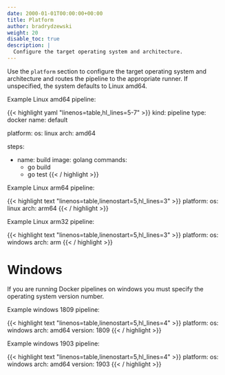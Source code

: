 ```yaml
---
date: 2000-01-01T00:00:00+00:00
title: Platform
author: bradrydzewski
weight: 20
disable_toc: true
description: |
  Configure the target operating system and architecture.
---
```


Use the `platform` section to configure the target operating system and architecture and routes the pipeline to the appropriate runner. If unspecified, the system defaults to Linux amd64.

Example Linux amd64 pipeline:

{{< highlight yaml "linenos=table,hl_lines=5-7" >}}
kind: pipeline
type: docker
name: default

platform:
  os: linux
  arch: amd64

steps:
- name: build
  image: golang
  commands:
  - go build
  - go test
{{< / highlight >}}

Example Linux arm64 pipeline:

{{< highlight text "linenos=table,linenostart=5,hl_lines=3" >}}
platform:
  os: linux
  arch: arm64
{{< / highlight >}}

Example Linux arm32 pipeline:

{{< highlight text "linenos=table,linenostart=5,hl_lines=3" >}}
platform:
  os: windows
  arch: arm
{{< / highlight >}}

# Windows

If you are running Docker pipelines on windows you must specify the operating system version number.

Example windows 1809 pipeline:

{{< highlight text "linenos=table,linenostart=5,hl_lines=4" >}}
platform:
  os: windows
  arch: amd64
  version: 1809
{{< / highlight >}}

Example windows 1903 pipeline:

{{< highlight text "linenos=table,linenostart=5,hl_lines=4" >}}
platform:
  os: windows
  arch: amd64
  version: 1903
{{< / highlight >}}

